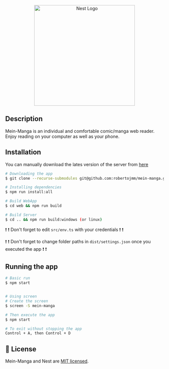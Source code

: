 <p align="center">
  <a href="http://nestjs.com/" target="blank"><img src="https://nestjs.com/img/logo_text.svg" width="320" alt="Nest Logo" /></a>
</p>

## Description

Mein-Manga is an individual and comfortable comic/manga web reader. Enjoy reading on your computer as well as your phone.

## Installation

You can manually download the lates version of the server from [here](https://github.com/robertojmm/mein-manga/archive/master.zip)

```bash
# Downloading the app
$ git clone --recurse-submodules git@github.com:robertojmm/mein-manga.git

# Installing dependencies
$ npm run install:all

# Build WebApp
$ cd web && npm run build

# Build Server
$ cd .. && npm run build:windows (or linux)
```
:exclamation:
:exclamation:
 Don't forget to edit `src/env.ts` with your credentials
:exclamation:
:exclamation:

:exclamation:
:exclamation:
 Don't forget to change folder paths in `dist/settings.json` once you executed the app
:exclamation:
:exclamation:

## Running the app

```bash
# Basic run
$ npm start


# Using screen
# Create the screen
$ screen -S mein-manga

# Then execute the app
$ npm start

# To exit without stopping the app
Control + A, then Control + D
```


## 📜 License

Mein-Manga and Nest are [MIT licensed](LICENSE).
